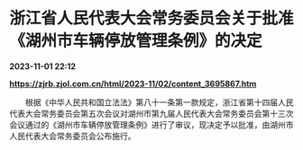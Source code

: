 # 浙江省人民代表大会常务委员会关于批准《湖州市车辆停放管理条例》的决定

**2023-11-01 22:12**

**https://zjrb.zjol.com.cn/html/2023-11/02/content_3695867.htm**

　　根据《中华人民共和国立法法》第八十一条第一款规定，浙江省第十四届人民代表大会常务委员会第五次会议对湖州市第九届人民代表大会常务委员会第十三次会议通过的《湖州市车辆停放管理条例》进行了审议，现决定予以批准，由湖州市人民代表大会常务委员会公布施行。
